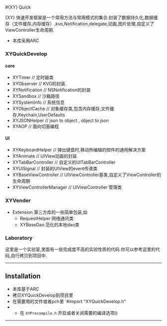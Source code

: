 #{XY} Quick

{XY} 快速开发框架是一个常用方法与常用模式的集合.封装了数据持久化,数据缓存（文件缓存,内存缓存）,kvo,Notification,delegate,动画,图片处理,自定义了ViewController生命周期.

* 本库采用ARC

### XYQuickDevelop
#### core
* XYTimer 		// 定时器类
* XYObserver 	// KVO的封装
* XYNotification 	// NSNotification的封装
* XYSandbox 	// 沙箱路径
* XYSystemInfo //	系统信息
* XYObjectCache 	// 对象缓存类,包含内存缓存,文件缓存,Keychain,UserDefaults
* XYJSONHelper 	// json to object , object to json
* XYAOP // 面向切面编程

#### UI
* XYKeyboardHelper		// 弹出键盘时,移动所编辑的控件的通用解决方案
* XYAnimate 	// UIView动画的封装
* XYTabBarController		// 自定义的UITabBarController
* XYUISignal		// 封装的UIView的event传递类
* XYBaseViewController		// UIViewController基类,自定义了ViewController的生命周期
* XYViewControllerManager		// UIViewController 管理类

### XYVender
* Extension 第三方库的一些简单包装,如
    * RequestHelper 网络通讯类
    * XYBaseDao 范化的本地dao类

### Laboratory
这里是一个实验室,里面有一些完成度不高的实验性质的代码.你可以参考这里的代码,自行拷贝到项目中.

---
## Installation
* 本库基于ARC
* 拷贝XYQuickDevelop到项目里
* 在需要用的文件或者pch里 `#import "XYQuickDevelop.h"
* * 在 `XYPrecompile.h` 开启或者关闭需要的编译选项()

---